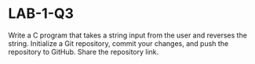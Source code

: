 # LAB-1-Q3
Write a C program that takes a string input from the user and reverses the string. Initialize a Git repository, commit
your changes, and push the repository to GitHub. Share the repository link.

